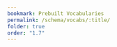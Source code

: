 ```yaml
---
bookmark: Prebuilt Vocabularies
permalink: /schema/vocabs/:title/
folder: true
order: "1.7"
---
```

